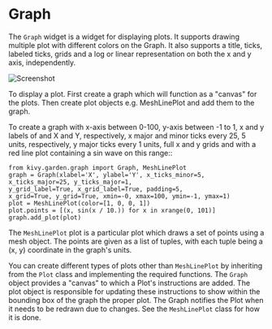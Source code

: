 Graph
======

The `Graph` widget is a widget for displaying plots. It supports
drawing multiple plot with different colors on the Graph. It also supports
a title, ticks, labeled ticks, grids and a log or linear representation on
both the x and y axis, independently.

![Screenshot](/screenshot.png)

To display a plot. First create a graph which will function as a "canvas" for
the plots. Then create plot objects e.g. MeshLinePlot and add them to the
graph.

To create a graph with x-axis between 0-100, y-axis between -1 to 1, x and y
labels of and X and Y, respectively, x major and minor ticks every 25, 5 units,
respectively, y major ticks every 1 units, full x and y grids and with
a red line plot containing a sin wave on this range::

    from kivy.garden.graph import Graph, MeshLinePlot
    graph = Graph(xlabel='X', ylabel='Y', x_ticks_minor=5,
    x_ticks_major=25, y_ticks_major=1,
    y_grid_label=True, x_grid_label=True, padding=5,
    x_grid=True, y_grid=True, xmin=-0, xmax=100, ymin=-1, ymax=1)
    plot = MeshLinePlot(color=[1, 0, 0, 1])
    plot.points = [(x, sin(x / 10.)) for x in xrange(0, 101)]
    graph.add_plot(plot)

The `MeshLinePlot` plot is a particular plot which draws a set of points using
a mesh object. The points are given as a list of tuples, with each tuple
being a (x, y) coordinate in the graph's units.

You can create different types of plots other than `MeshLinePlot` by inheriting
from the `Plot` class and implementing the required functions. The `Graph` object
provides a "canvas" to which a Plot's instructions are added. The plot object
is responsible for updating these instructions to show within the bounding
box of the graph the proper plot. The Graph notifies the Plot when it needs
to be redrawn due to changes. See the `MeshLinePlot` class for how it is done.
